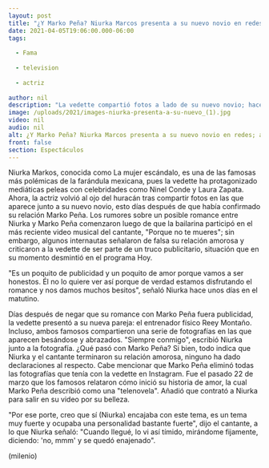 ```yaml
---
layout: post
title: "¿Y Marko Peña? Niurka Marcos presenta a su nuevo novio en redes; así presume romance"
date: 2021-04-05T19:06:00.000-06:00
tags:
  
  - Fama
  
  - television
  
  - actriz
  
author: nil
description: "La vedette compartió fotos a lado de su nuevo novio; hace poco más de una semana, la vedette aseguraba tener una relación con Marko Peña, ¿terminó su romance con el cantante? "
image: /uploads/2021/images-niurka-presenta-a-su-nuevo_(1).jpg
video: nil
audio: nil
alt: ¿Y Marko Peña? Niurka Marcos presenta a su nuevo novio en redes; así presume romance
front: false
section: Espectáculos
---
```


Niurka Markos, conocida como La mujer escándalo, es una de las famosas más polémicas de la farándula mexicana, pues la vedette ha protagonizado mediáticas peleas con celebridades como Ninel Conde y Laura Zapata. Ahora, la actriz volvió al ojo del huracán tras compartir fotos en las que aparece junto a su nuevo novio, esto días después de que había confirmado su relación Marko Peña.  Los rumores sobre un posible romance entre Niurka y Marko Peña comenzaron luego de que la bailarina participó en el más reciente video musical del cantante, "Porque no te mueres"; sin embargo, algunos internautas señalaron de falsa su relación amorosa y criticaron a la vedette de ser parte de un truco publicitario, situación que en su momento desmintió en el programa Hoy.

"Es un poquito de publicidad y un poquito de amor porque vamos a ser honestos. Él no lo quiere ver así porque de verdad estamos disfrutando el romance y nos damos muchos besitos", señaló Niurka hace unos días en el matutino.  

Días después de negar que su romance con Marko Peña fuera publicidad, la vedette presentó a su nueva pareja: el entrenador físico Reey Montaño. Incluso, ambos famosos compartieron una serie de fotografías en las que aparecen besándose y abrazados.  "Siempre conmigo", escribió Niurka junto a la fotografía.
¿Qué pasó con Marko Peña? Si bien, todo indica que Niurka y el cantante terminaron su relación amorosa, ninguno ha dado declaraciones al respecto. Cabe mencionar que Marko Peña eliminó todas las fotografías que tenía con la vedette en Instagram. Fue el pasado 22 de marzo que los famosos relataron cómo inició su historia de amor, la cual Marko Peña describió como una "telenovela". Añadió que contrató a Niurka para salir en su video por su belleza. 

"Por ese porte, creo que sí (Niurka) encajaba con este tema, es un tema muy fuerte y ocupaba una personalidad bastante fuerte", dijo el cantante, a lo que Niurka señaló: "Cuando llegué, lo vi así tímido, mirándome fijamente, diciendo: 'no, mmm' y se quedó enajenado".  

(milenio)